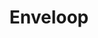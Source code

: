 ---
blog: https://blog.enveloop.com/
facebook: https://facebook.com/enveloophq
git: https://github.com/enveloophq
linkedin: https://linkedin.com/company/enveloop
logohandle: enveloop
sort: enveloop
title: Enveloop
twitter: https://x.com/enveloophq
website: https://www.enveloop.com/
---